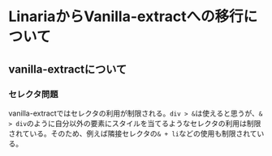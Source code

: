# LinariaからVanilla-extractへの移行について

## vanilla-extractについて
### セレクタ問題
vanilla-extractではセレクタの利用が制限される。`div > &`は使えると思うが、`& > div`のように自分以外の要素にスタイルを当てるようなセレクタの利用は制限されている。そのため、例えば隣接セレクタの`& + li`などの使用も制限されている。

